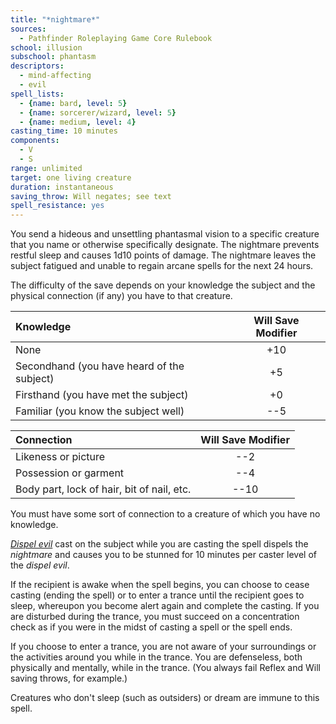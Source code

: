 ```yaml
---
title: "*nightmare*"
sources:
  - Pathfinder Roleplaying Game Core Rulebook
school: illusion
subschool: phantasm
descriptors:
  - mind-affecting
  - evil
spell_lists:
  - {name: bard, level: 5}
  - {name: sorcerer/wizard, level: 5}
  - {name: medium, level: 4}
casting_time: 10 minutes
components:
  - V
  - S
range: unlimited
target: one living creature
duration: instantaneous
saving_throw: Will negates; see text
spell_resistance: yes
---
```


You send a hideous and unsettling phantasmal vision to a specific creature that you name or otherwise specifically designate. The nightmare prevents restful sleep and causes 1d10 points of damage. The nightmare leaves the subject fatigued and unable to regain arcane spells for the next 24 hours.

The difficulty of the save depends on your knowledge the subject and the physical connection (if any) you have to that creature.

Knowledge | Will Save Modifier
:--|:--:
None | +10
Secondhand (you have heard of the subject) | +5
Firsthand (you have met the subject) | +0
Familiar (you know the subject well) | --5

Connection | Will Save Modifier
:--|:--:
Likeness or picture | --2
Possession or garment | --4
Body part, lock of hair, bit of nail, etc. | --10

You must have some sort of connection to a creature of which you have no knowledge.

[*Dispel evil*](/spells/dispel-evil/) cast on the subject while you are casting the spell dispels the *nightmare* and causes you to be stunned for 10 minutes per caster level of the *dispel evil*.

If the recipient is awake when the spell begins, you can choose to cease casting (ending the spell) or to enter a trance until the recipient goes to sleep, whereupon you become alert again and complete the casting. If you are disturbed during the trance, you must succeed on a concentration check as if you were in the midst of casting a spell or the spell ends.

If you choose to enter a trance, you are not aware of your surroundings or the activities around you while in the trance. You are defenseless, both physically and mentally, while in the trance. (You always fail Reflex and Will saving throws, for example.)

Creatures who don't sleep (such as outsiders) or dream are immune to this spell.

